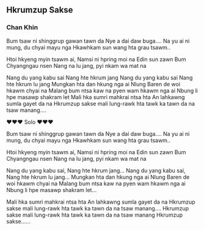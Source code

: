## Hkrumzup Sakse
### Chan Khin

Bum tsaw ni shinggrup gawan tawn da
Nye a dai daw buga....
Na yu ai ni mung, du chyai mayu nga
Hkawhkam sun wang hta grau tsawm..

Htoi hkyeng myin tsawm ai,
Namsi ni hpring
moi na Edin sun zawn
Bum Chyangngau nsen
Nang na lu jang, pyi nkam wa mat na


Nang du yang kabu sai
Nang hte hkrum jang
Nang du yang kabu sai
Nang hte hkrum lu jang
Mungkan hta dan hkung nga ai
Nlung Baren de woi hkawm chyai na
Malang bum ntsa kaw na
pyen wam hkawm nga ai
Nbung li hpe masawp shakram let
Mali hka sumri mahkrai ntsa hta
An lahkawng sumla gayet da na
Hkrumzup sakse
mali lung-rawk hta
tawk ka tawn da na
tsaw manang....


♥♥♥ Solo ♥♥♥


Bum tsaw ni shinggrup gawan tawn da
Nye a dai daw buga....
Na yu ai ni mung, du chyai mayu nga
Hkawhkam sun wang hta grau tsawm..

Htoi hkyeng myin tsawm ai,
Namsi ni hpring
moi na Edin sun zawn
Bum Chyangngau nsen
Nang na lu jang, pyi nkam wa mat na


Nang du yang kabu sai,
Nang hte hkrum jang...
Nang du yang kabu sai,
Nang hte hkrum lu jang...
Mungkan hta dan hkung nga ai
Nlung Baren de woi hkawm chyai na
Malang bum ntsa kaw na
pyen wam hkawm nga ai
Nbung li hpe masawp shakram let...

Mali hka sumri mahkrai ntsa hta
An lahkawng sumla gayet da na
Hkrumzup sakse
mali lung-rawk hta
tawk ka tawn da na
tsaw manang....
Hkrumzup sakse
mali lung-rawk hta
tawk ka tawn da na
tsaw manang
Hkrumzup sakse......